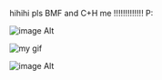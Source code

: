 hihihi pls BMF and C+H me !!!!!!!!!!!!! P:

![image Alt](https://github.com/pbalim/pbalim/blob/23b80ad4942a8d1ead393f24dd8311d19b20c521/%E2%9C%B0.jfif)

![my gif](https://i.imgur.com/fQrz1sy.gif)

![image Alt](https://i.imgur.com/3psGxIy.png) 
<!--
**pbalim/pbalim** is a ✨ _special_ ✨ repository because its `README.md` (this file) appears on your GitHub profile.

Here are some ideas to get you started:

- 🔭 I’m currently working on ...
- 🌱 I’m currently learning ...
- 👯 I’m looking to collaborate on ...
- 🤔 I’m looking for help with ...
- 💬 Ask me about ...
- 📫 How to reach me: ...
- 😄 Pronouns: ...
- ⚡ Fun fact: ...
-->
